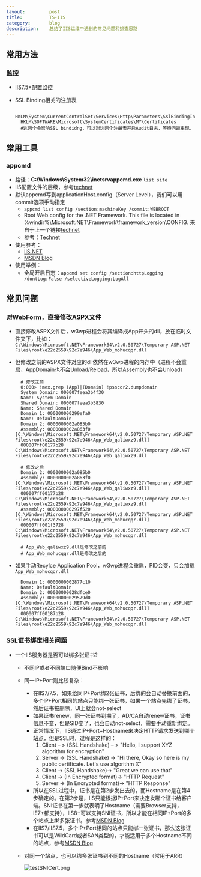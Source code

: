 ```yaml
---
layout:         post
title:          TS-IIS
category:       blog
description:    总结了IIS运维中遇到的常见问题和排查思路
---
```


## 常用方法

### 监控
- [IIS7.5+配置监控](https://blogs.msdn.microsoft.com/webtopics/2010/03/19/iis-7-5-how-to-enable-iis-configuration-auditing/)
- SSL Binding相关的注册表

		HKLM\System\CurrentControlSet\Services\Http\Parameters\SslBindingInfo\ 
		HKLM\SOFTWARE\Microsoft\SystemCertificates\MY\Certificates
		#这两个会影响SSL bindidng，可以对这两个注册表开启Audit日志，等待问题重现。

## 常用工具

### appcmd
- 路径：**C:\Windows\System32\inetsrvappcmd.exe** `list site`
- IIS配置文件的层级，参考[technet](https://technet.microsoft.com/en-us/library/cc754617(v=ws.10).aspx)
- 默认appcmd写到applicationHost.config（Server Level），我们可以用commit选项手动指定
	- `appcmd list config /section:machineKey /commit:WEBROOT`
	- Root Web.config for the .NET Framework. This file is located in %windir%\Microsoft.NET\Framework\framework_version\CONFIG. 来自于上一个链接[technet](https://technet.microsoft.com/en-us/library/cc754617(v=ws.10).aspx)
	- 参考：[Technet](https://technet.microsoft.com/en-us/library/cc754031%28v=ws.10%29.aspx?f=255&MSPPError=-2147217396)
- 使用参考：
	- [IIS.NET](http://www.iis.net/learn/get-started/getting-started-with-iis/getting-started-with-appcmdexe)
	- [MSDN Blog](https://blogs.msdn.microsoft.com/vivekkum/2009/05/06/iis-77-5-net-configuration-settings-using-appcmd-exe-and-iis-manager/)
- 使用举例：
	- 全局开启日志：`appcmd set config /section:httpLogging /dontLog:False /selectiveLogging:LogAll` 

## 常见问题

### 对WebForm，直接修改ASPX文件
- 直接修改ASPX文件后，w3wp进程会将其编译成App开头的dll，放在临时文件夹下，比如： `C:\Windows\Microsoft.NET\Framework64\v2.0.50727\Temporary ASP.NET Files\root\e22c2559\92c7e946\App_Web_mohucqqr.dll`
- 但修改之前的ASPX文件对应的dll依然在w3wp进程的内存中（进程不会重启，AppDomain也不会Unload/Reload，所以Assembly也不会Unload）

		# 修改之前
		0:000> !mex.grep (App)|(Domain) !psscor2.dumpdomain
		System Domain: 000007feea3b4f30
		Name: System Domain
		Shared Domain: 000007feea3b5830
		Name: Shared Domain
		Domain 1: 000000000299efa0
		Name: DefaultDomain
		Domain 2: 0000000002a085b0
		Assembly: 0000000002a863f0 [C:\Windows\Microsoft.NET\Framework64\v2.0.50727\Temporary ASP.NET Files\root\e22c2559\92c7e946\App_Web_qaliwxz9.dll]
		000007ff00177b28 C:\Windows\Microsoft.NET\Framework64\v2.0.50727\Temporary ASP.NET Files\root\e22c2559\92c7e946\App_Web_qaliwxz9.dll
	
		# 修改之后
		Domain 2: 0000000002a085b0
		Assembly: 0000000002a863f0 [C:\Windows\Microsoft.NET\Framework64\v2.0.50727\Temporary ASP.NET Files\root\e22c2559\92c7e946\App_Web_qaliwxz9.dll]
		000007ff00177b28 C:\Windows\Microsoft.NET\Framework64\v2.0.50727\Temporary ASP.NET Files\root\e22c2559\92c7e946\App_Web_qaliwxz9.dll
		Assembly: 000000000297f520 [C:\Windows\Microsoft.NET\Framework64\v2.0.50727\Temporary ASP.NET Files\root\e22c2559\92c7e946\App_Web_mohucqqr.dll]
		000007ff001f3728 C:\Windows\Microsoft.NET\Framework64\v2.0.50727\Temporary ASP.NET Files\root\e22c2559\92c7e946\App_Web_mohucqqr.dll

		# App_Web_qaliwxz9.dll是修改之前的
		# App_Web_mohucqqr.dll是修改之后的

- 如果手动Recylce Application Pool，w3wp进程会重启，PID会变，只会加载`App_Web_mohucqqr.dll`

		Domain 1: 0000000002877c10
		Name: DefaultDomain
		Domain 2: 00000000028dfce0
		Assembly: 00000000029579d0 [C:\Windows\Microsoft.NET\Framework64\v2.0.50727\Temporary ASP.NET Files\root\e22c2559\92c7e946\App_Web_mohucqqr.dll]
		000007ff00187b28 C:\Windows\Microsoft.NET\Framework64\v2.0.50727\Temporary ASP.NET Files\root\e22c2559\92c7e946\App_Web_mohucqqr.dll

### SSL证书绑定相关问题
- 一个IIS服务器是否可以绑多张证书?
	- 不同IP或者不同端口随便Bind不影响
	- 同一IP+Port则比较复杂：
		- 在IIS7/7.5，如果给同IP+Port绑2张证书，后绑的会自动替换前面的，多个IP+Port相同的站点只能绑一张证书，如果一个站点先绑了证书，然后证书被删除，UI上就会not-select
		- 如果证书renew，同一张证书到期了，AD/CA自动renew证书，证书信息不变，但是SID变了，也会自动not-select，需要手动重新绑定。
		- 正常情况下，IIS通过IP+Port+Hostname来决定HTTP请求发送到哪个站点，但是SSL时，过程是这样的：
			1. Client – > (SSL Handshake) – > "Hello, I support XYZ algorithm for encryption"
			1. Server -> (SSL Handshake) -> "Hi there, Okay so here is my public certificate. Let's use algorithm X"
			1. Client -> (SSL Handshake)-> "Great we can use that"
			1. Client -> (In Encrypted format)-> "HTTP Request"
			1. Server -> (In Encrypted format)-> "HTTP Response"
		- 所以在SSL过程中，证书是在第2步发出去的，而Hostname是在第4步确定的。在第2步是，IIS只能根据IP+Port来决定发哪个证书给客户端。SNI证书在第一步就表明了Hostname（需要Browser支持，IE7+都支持），IIS8+可以支持SNI证书，所以才能在相同IP+Port的多个站点上绑多张证书。参考[MSDN Blog](https://blogs.msdn.microsoft.com/kaushal/2012/09/04/server-name-indication-sni-with-iis-8-windows-server-2012/)
		- 在IIS7/IIS7.5，多个IP+Port相同的站点只能绑一张证书，那么这张证书可以是WildCard或者SAN类型的，才能适用于多个Hostname不同的站点，参考[MSDN Blog](https://blogs.msdn.microsoft.com/varunm/2013/06/18/bind-multiple-sites-on-same-ip-address-and-port-in-ssl/)
	- 对同一个站点，也可以绑多张证书到不同的Hostname（常用于ARR）

		![testSNICert.png](http://7xudfs.com1.z0.glb.clouddn.com/73b815e99c5f428a87de015e7d2e3817-testSNICert.png)
